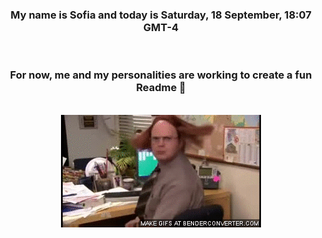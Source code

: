 


<div align="center">
<h3 >My name is Sofia and today is Saturday, 18 September, 18:07 GMT-4</h3><br>
<h3 >For now, me and my personalities are working to create a fun Readme 👋
</h3><br>
<img src='img/dwight.gif' alt='working...'/>
</div>
